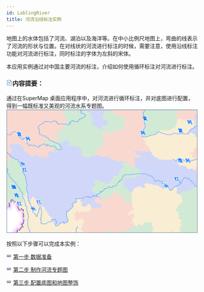 ```yaml
---
id: LablingRiver
title: 河流沿线标注实例
---
```

地图上的水体包括了河流、湖泊以及海洋等。在中小比例尺地图上，弯曲的线表示了河流的形状与位置。在对线状的河流进行标注的时候，需要注意，使用沿线标注功能对河流进行标注，同时标注的字体为左斜的宋体。

本应用实例通过对中国主要河流的标注，介绍如何使用循环标注对河流进行标注。

### ![](../../img/read.gif)内容提要：

通过在SuperMap 桌面应用程序中，对河流进行循环标注，并对底图进行配置，得到一幅既标准又美观的河流水系专题图。   
 ![](img/RiverResult.png)  

  
按照以下步骤可以完成本实例：

![](../../img/smalltitle.png) [第一步 数据准备](LablingRiverStep1.htm)

![](../../img/smalltitle.png) [第二步 制作河流专题图](LablingRiverStep2.htm)

![](../../img/smalltitle.png) [第三步 配置底图和地图整饰](LablingRiverStep3.htm)

